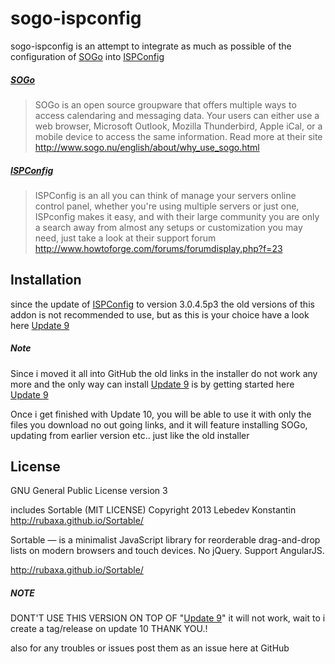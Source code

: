 sogo-ispconfig
==============
sogo-ispconfig is an attempt to integrate as much as possible of the configuration of [SOGo] into [ISPConfig]


##### [SOGo]
> SOGo is an open source groupware that offers multiple ways to access calendaring and messaging data. Your users can either use a web browser, Microsoft Outlook, Mozilla Thunderbird, Apple iCal, or a mobile device to access the same information.
> Read more at their site http://www.sogo.nu/english/about/why_use_sogo.html

##### [ISPConfig]
> ISPConfig is an all you can think of manage your servers online control panel, whether you're using multiple servers or just one, ISPconfig makes it easy, and with their large community you are only a search away from almost any setups or customization you may need, just take a look at their support forum http://www.howtoforge.com/forums/forumdisplay.php?f=23 

Installation
--------------
since the update of [ISPConfig] to version 3.0.4.5p3 the old versions of this addon is not recommended to use, but as this is your choice have a look here [Update 9]

##### Note
Since i moved it all into GitHub the old links in the installer do not work any more and the only way can install [Update 9] is by getting started here [Update 9]

Once i get finished with Update 10, you will be able to use it with only the files you download no out going links, and it will feature installing SOGo, updating from earlier version etc.. just like the old installer

License
----

GNU General Public License version 3

includes Sortable (MIT LICENSE)
Copyright 2013 Lebedev Konstantin http://rubaxa.github.io/Sortable/

Sortable — is a minimalist JavaScript library for reorderable drag-and-drop lists on modern browsers and touch devices. No jQuery. Support AngularJS.

http://rubaxa.github.io/Sortable/


##### NOTE
DONT'T USE THIS VERSION ON TOP OF "[Update 9](https://github.com/cmjnisse/sogo-ispconfig/tree/6108d77c99ae2bd75efa38f2b60c77cc542885dd)"
it will not work, wait to i create a tag/release on update 10 THANK YOU.!

also for any troubles or issues post them as an issue here at GitHub


[SOGo]:http://sogo.nu/
[ISPConfig]:http://www.ispconfig.org
[Update 9]:https://github.com/cmjnisse/sogo-ispconfig/wiki/Install-Update-9
